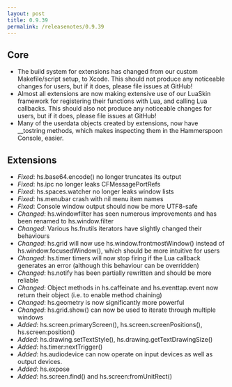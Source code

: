 ```yaml
---
layout: post
title: 0.9.39
permalink: /releasenotes/0.9.39
---
```


## Core
 * The build system for extensions has changed from our custom Makefile/script setup, to Xcode. This should not produce any noticeable changes for users, but if it does, please file issues at GitHub!
 * Almost all extensions are now making extensive use of our LuaSkin framework for registering their functions with Lua, and calling Lua callbacks. This should also not produce any noticeable changes for users, but if it does, please file issues at GitHub!
 * Many of the userdata objects created by extensions, now have __tostring methods, which makes inspecting them in the Hammerspoon Console, easier.

## Extensions
 * *Fixed*: hs.base64.encode() no longer truncates its output
 * *Fixed*: hs.ipc no longer leaks CFMessagePortRefs
 * *Fixed*: hs.spaces.watcher no longer leaks window lists
 * *Fixed*: hs.menubar crash with nil menu item names
 * *Fixed*: Console window output should now be more UTF8-safe
 * *Changed*: hs.windowfilter has seen numerous improvements and has been renamed to hs.window.filter
 * *Changed*: Various hs.fnutils iterators have slightly changed their behaviours
 * *Changed*: hs.grid will now use hs.window.frontmostWindow() instead of hs.window.focusedWindow(), which should be more intuitive for users
 * *Changed*: hs.timer timers will now stop firing if the Lua callback generates an error (although this behaviour can be overridden)
 * *Changed*: hs.notify has been partially rewritten and should be more reliable
 * *Changed*: Object methods in hs.caffeinate and hs.eventtap.event now return their object (i.e. to enable method chaining)
 * *Changed*: hs.geometry is now significantly more powerful
 * *Changed*: hs.grid.show() can now be used to iterate through multiple windows
 * *Added*: hs.screen.primaryScreen(), hs.screen.screenPositions(), hs.screen:position()
 * *Added*: hs.drawing.setTextStyle(), hs.drawing.getTextDrawingSize()
 * *Added*: hs.timer:nextTrigger()
 * *Added*: hs.audiodevice can now operate on input devices as well as output devices.
 * *Added*: hs.expose
 * *Added*: hs.screen.find() and hs.screen:fromUnitRect()
